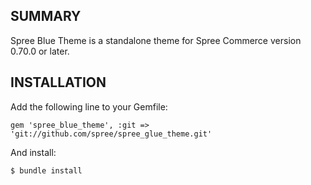 SUMMARY
-------

Spree Blue Theme is a standalone theme for Spree Commerce version 0.70.0 or later.

INSTALLATION
------------

Add the following line to your Gemfile:

    gem 'spree_blue_theme', :git => 'git://github.com/spree/spree_glue_theme.git'

And install:

    $ bundle install
